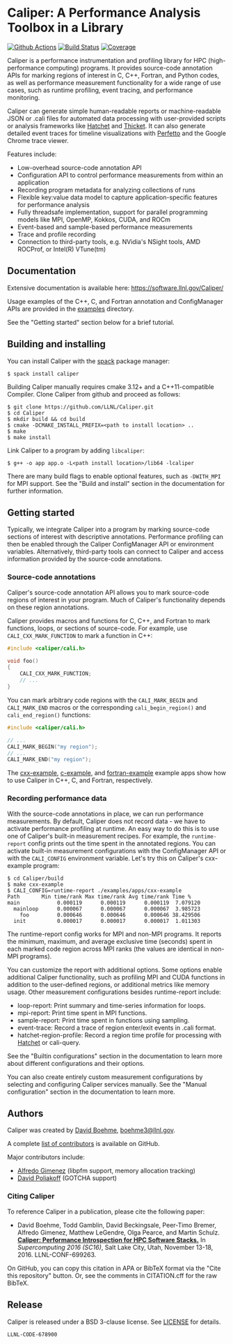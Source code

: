 Caliper: A Performance Analysis Toolbox in a Library
==========================================

[![Github Actions](https://github.com/LLNL/Caliper/actions/workflows/cmake.yml/badge.svg)](https://github.com/LLNL/Caliper/actions)
[![Build Status](https://travis-ci.org/LLNL/Caliper.svg)](https://travis-ci.org/LLNL/Caliper)
[![Coverage](https://img.shields.io/codecov/c/github/LLNL/Caliper/master.svg)](https://codecov.io/gh/LLNL/Caliper)

Caliper is a performance instrumentation and profiling library for HPC
(high-performance computing) programs. It provides source-code annotation
APIs for marking regions of interest in C, C++, Fortran, and Python codes,
as well as performance measurement functionality for a wide range of use cases,
such as runtime profiling, event tracing, and performance monitoring.

Caliper can generate simple human-readable reports or machine-readable
JSON or .cali files for automated data processing with user-provided scripts
or analysis frameworks like [Hatchet](https://github.com/LLNL/hatchet)
and [Thicket](https://github.com/LLNL/thicket).
It can also generate detailed event traces for timeline visualizations with
[Perfetto](https://perfetto.dev) and the Google Chrome trace viewer.

Features include:

* Low-overhead source-code annotation API
* Configuration API to control performance measurements from
  within an application
* Recording program metadata for analyzing collections of runs
* Flexible key:value data model to capture application-specific
  features for performance analysis
* Fully threadsafe implementation, support for parallel programming
  models like MPI, OpenMP, Kokkos, CUDA, and ROCm
* Event-based and sample-based performance measurements
* Trace and profile recording
* Connection to third-party tools, e.g. NVidia's NSight tools, AMD
  ROCProf, or Intel(R) VTune(tm)

Documentation
------------------------------------------

Extensive documentation is available here:
https://software.llnl.gov/Caliper/

Usage examples of the C++, C, and Fortran annotation and ConfigManager
APIs are provided in the [examples](examples/apps) directory.

See the "Getting started" section below for a brief tutorial.

Building and installing
------------------------------------------

You can install Caliper with the [spack](https://github.com/spack/spack)
package manager:

    $ spack install caliper

Building Caliper manually requires cmake 3.12+ and a C++11-compatible
Compiler. Clone Caliper from github and proceed as follows:

    $ git clone https://github.com/LLNL/Caliper.git
    $ cd Caliper
    $ mkdir build && cd build
    $ cmake -DCMAKE_INSTALL_PREFIX=<path to install location> ..
    $ make
    $ make install

Link Caliper to a program by adding `libcaliper`:

    $ g++ -o app app.o -L<path install location>/lib64 -lcaliper

There are many build flags to enable optional features, such as `-DWITH_MPI`
for MPI support.
See the "Build and install" section in the documentation for further
information.

Getting started
------------------------------------------

Typically, we integrate Caliper into a program by marking source-code
sections of interest with descriptive annotations. Performance profiling can
then be enabled through the Caliper ConfigManager API or environment
variables. Alternatively, third-party tools can connect to Caliper and access
information provided by the source-code annotations.

### Source-code annotations

Caliper's source-code annotation API allows you to mark source-code regions
of interest in your program. Much of Caliper's functionality depends on these
region annotations.

Caliper provides macros and functions for C, C++, and Fortran to mark
functions, loops, or sections of source-code. For example, use
`CALI_CXX_MARK_FUNCTION` to mark a function in C++:

```C++
#include <caliper/cali.h>

void foo()
{
    CALI_CXX_MARK_FUNCTION;
    // ...
}
```

You can mark arbitrary code regions with the `CALI_MARK_BEGIN` and
`CALI_MARK_END` macros or the corresponding `cali_begin_region()`
and `cali_end_region()` functions:

```C++
#include <caliper/cali.h>

// ...
CALI_MARK_BEGIN("my region");
// ...
CALI_MARK_END("my region");
```

The [cxx-example](examples/apps/cxx-example.cpp),
[c-example](examples/apps/c-example.c), and
[fortran-example](examples/apps/fortran-example.f) example apps show how to use
Caliper in C++, C, and Fortran, respectively.

### Recording performance data

With the source-code annotations in place, we can run performance measurements.
By default, Caliper does not record data - we have to activate performance
profiling at runtime.
An easy way to do this is to use one of Caliper's built-in measurement
recipes. For example, the `runtime-report` config prints out the time
spent in the annotated regions. You can activate built-in measurement
configurations with the ConfigManager API or with the `CALI_CONFIG`
environment variable. Let's try this on Caliper's cxx-example program:

    $ cd Caliper/build
    $ make cxx-example
    $ CALI_CONFIG=runtime-report ./examples/apps/cxx-example
    Path       Min time/rank Max time/rank Avg time/rank Time %
    main            0.000119      0.000119      0.000119  7.079120
      mainloop      0.000067      0.000067      0.000067  3.985723
        foo         0.000646      0.000646      0.000646 38.429506
      init          0.000017      0.000017      0.000017  1.011303

The runtime-report config works for MPI and non-MPI programs. It reports the
minimum, maximum, and average exclusive time (seconds) spent in each marked
code region across MPI ranks (the values are identical in non-MPI programs).

You can customize the report with additional options. Some options enable
additional Caliper functionality, such as profiling MPI and CUDA functions in
addition to the user-defined regions, or additional metrics like memory usage.
Other measurement configurations besides runtime-report include:

* loop-report: Print summary and time-series information for loops.
* mpi-report: Print time spent in MPI functions.
* sample-report: Print time spent in functions using sampling.
* event-trace: Record a trace of region enter/exit events in .cali format.
* hatchet-region-profile: Record a region time profile for processing with
  [Hatchet](https://github.com/LLNL/hatchet) or cali-query.

See the "Builtin configurations" section in the documentation to learn more
about different configurations and their options.

You can also create entirely custom measurement configurations by selecting and
configuring Caliper services manually. See the "Manual configuration" section
in the documentation to learn more.

Authors
------------------------------------------

Caliper was created by [David Boehme](https://github.com/daboehme), boehme3@llnl.gov.

A complete [list of contributors](https://github.com/LLNL/Caliper/graphs/contributors) is available on GitHub.

Major contributors include:

* [Alfredo Gimenez](https://github.com/alfredo-gimenez) (libpfm support, memory allocation tracking)
* [David Poliakoff](https://github.com/DavidPoliakoff) (GOTCHA support)

### Citing Caliper

To reference Caliper in a publication, please cite the following paper:

* David Boehme, Todd Gamblin, David Beckingsale, Peer-Timo Bremer,
  Alfredo Gimenez, Matthew LeGendre, Olga Pearce, and Martin
  Schulz.
  [**Caliper: Performance Introspection for HPC Software Stacks.**](http://ieeexplore.ieee.org/abstract/document/7877125/)
  In *Supercomputing 2016 (SC16)*, Salt Lake City, Utah,
  November 13-18, 2016. LLNL-CONF-699263.

On GitHub, you can copy this citation in APA or BibTeX format via the
"Cite this repository" button. Or, see the comments in CITATION.cff
for the raw BibTeX.

Release
------------------------------------------

Caliper is released under a BSD 3-clause license. See [LICENSE](LICENSE) for details.

``LLNL-CODE-678900``
